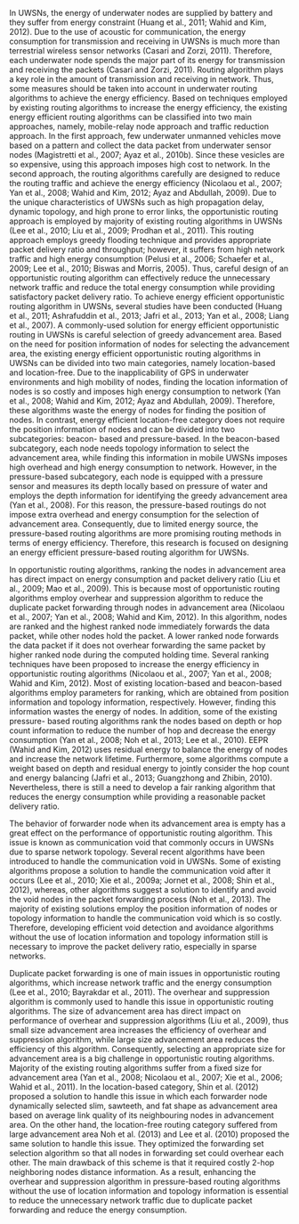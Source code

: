 In UWSNs, the energy of underwater nodes are supplied by battery and they suffer from energy constraint (Huang et al., 2011; Wahid and Kim, 2012). Due to the use of acoustic for communication, the energy consumption for transmission and receiving in UWSNs is much more than terrestrial wireless sensor networks (Casari and Zorzi, 2011). Therefore, each underwater node spends the major part of its energy for transmission and receiving the packets (Casari and Zorzi, 2011). Routing algorithm plays a key role in the amount of transmission and receiving in network. Thus, some measures should be taken into account in underwater routing algorithms to achieve the energy efficiency. Based on techniques employed by existing routing algorithms to increase the energy efficiency, the existing energy efficient routing algorithms can be classified into two main approaches, namely, mobile-relay node approach and traffic reduction approach. In the first approach, few underwater unmanned vehicles move based on a pattern and collect the data packet from underwater sensor nodes (Magistretti et al., 2007; Ayaz et al., 2010b). Since these vesicles are so expensive, using this approach imposes high cost to network. In the second approach, the routing algorithms carefully are designed to reduce the routing traffic and achieve the energy efficiency (Nicolaou et al., 2007; Yan et al., 2008; Wahid and Kim, 2012; Ayaz and Abdullah, 2009). Due to the unique characteristics of UWSNs such as high propagation delay, dynamic topology, and high prone to error links, the opportunistic routing approach is employed by majority of existing routing algorithms in UWSNs (Lee et al., 2010; Liu et al., 2009; Prodhan et al., 2011). This routing approach employs greedy flooding technique and provides appropriate packet delivery ratio and throughput; however, it suffers from high network traffic and high energy consumption (Pelusi et al., 2006; Schaefer et al., 2009; Lee et al., 2010; Biswas and Morris, 2005). Thus, careful design of an opportunistic routing algorithm can effectively reduce the unnecessary network traffic and reduce the total energy consumption while providing satisfactory packet delivery ratio. To achieve energy efficient opportunistic routing algorithm in UWSNs, several studies have been conducted (Huang et al., 2011; Ashrafuddin et al., 2013; Jafri et al., 2013; Yan et al., 2008; Liang et al., 2007). A commonly-used solution for energy efficient opportunistic routing in UWSNs is careful selection of greedy advancement area. Based on the need for position information of nodes for selecting the advancement area, the existing energy efficient opportunistic routing algorithms in UWSNs can be divided into two main categories, namely location-based and location-free. Due to the inapplicability of GPS in underwater environments and high mobility of nodes, finding the location information of nodes is so costly and imposes high energy consumption to network (Yan et al., 2008; Wahid and Kim, 2012; Ayaz and Abdullah, 2009). Therefore, these algorithms waste the energy of nodes for finding the position of nodes. In contrast, energy efficient location-free category does not require the position information of nodes and can be divided into two subcategories: beacon- based and pressure-based. In the beacon-based subcategory, each node needs topology information to select the advancement area, while finding this information in mobile UWSNs imposes high overhead and high energy consumption to network. However, in the pressure-based subcategory, each node is equipped with a pressure sensor and measures its depth locally based on pressure of water and employs the depth information for identifying the greedy advancement area (Yan et al., 2008). For this reason, the pressure-based routings do not impose extra overhead and energy consumption for the selection of advancement area. Consequently, due to limited energy source, the pressure-based routing algorithms are more promising routing methods in terms of energy efficiency. Therefore, this research is focused on designing an energy efficient pressure-based routing algorithm for UWSNs.

In opportunistic routing algorithms, ranking the nodes in advancement area has direct impact on energy consumption and packet delivery ratio (Liu et al., 2009; Mao et al., 2009). This is because most of opportunistic routing algorithms employ overhear and suppression algorithm to reduce the duplicate packet forwarding through nodes in advancement area (Nicolaou et al., 2007; Yan et al., 2008; Wahid and Kim, 2012). In this algorithm, nodes are ranked and the highest ranked node immediately forwards the data packet, while other nodes hold the packet. A lower ranked node forwards the data packet if it does not overhear forwarding the same packet by higher ranked node during the computed holding time. Several ranking techniques have been proposed to increase the energy efficiency in opportunistic routing algorithms (Nicolaou et al., 2007; Yan et al., 2008; Wahid and Kim, 2012). Most of existing location-based and beacon-based algorithms employ parameters for ranking, which are obtained from position information and topology information, respectively. However, finding this information wastes the energy of nodes. In addition, some of the existing pressure- based routing algorithms rank the nodes based on depth or hop count information to reduce the number of hop and decrease the energy consumption (Yan et al., 2008; Noh et al., 2013; Lee et al., 2010). EEPR (Wahid and Kim, 2012) uses residual energy to balance the energy of nodes and increase the network lifetime. Furthermore, some algorithms compute a weight based on depth and residual energy to jointly consider the hop count and energy balancing (Jafri et al., 2013; Guangzhong and Zhibin, 2010). Nevertheless, there is still a need to develop a fair ranking algorithm that reduces the energy consumption while providing a reasonable packet delivery ratio.

The behavior of forwarder node when its advancement area is empty has a great effect on the performance of opportunistic routing algorithm. This issue is known as communication void that commonly occurs in UWSNs due to sparse network topology. Several recent algorithms have been introduced to handle the communication void in UWSNs. Some of existing algorithms propose a solution to handle the communication void after it occurs (Lee et al., 2010; Xie et al., 2009a; Jornet et al., 2008; Shin et al., 2012), whereas, other algorithms suggest a solution to identify and avoid the void nodes in the packet forwarding process (Noh et al., 2013). The majority of existing solutions employ the position information of nodes or topology information to handle the communication void which is so costly. Therefore, developing efficient void detection and avoidance algorithms without the use of location information and topology information still is necessary to improve the packet delivery ratio, especially in sparse networks.

Duplicate packet forwarding is one of main issues in opportunistic routing algorithms, which increase network traffic and the energy consumption (Lee et al., 2010; Bayrakdar et al., 2011). The overhear and suppression algorithm is commonly used to handle this issue in opportunistic routing algorithms. The size of advancement area has direct impact on performance of overhear and suppression algorithms (Liu et al., 2009), thus small size advancement area increases the efficiency of overhear and suppression algorithm, while large size advancement area reduces the efficiency of this algorithm. Consequently, selecting an appropriate size for advancement area is a big challenge in opportunistic routing algorithms. Majority of the existing routing algorithms suffer from a fixed size for advancement area (Yan et al., 2008; Nicolaou et al., 2007; Xie et al., 2006; Wahid et al., 2011). In the location-based category, Shin et al. (2012) proposed a solution to handle this issue in which each forwarder node dynamically selected slim, sawteeth, and fat shape as advancement area based on average link quality of its neighbouring nodes in advancement area. On the other hand, the location-free routing category suffered from large advancement area Noh et al. (2013) and Lee et al. (2010) proposed the same solution to handle this issue. They optimized the forwarding set selection algorithm so that all nodes in forwarding set could overhear each other. The main drawback of this scheme is that it required costly 2-hop neighboring nodes distance information. As a result, enhancing the overhear and suppression algorithm in pressure-based routing algorithms without the use of location information and topology information is essential to reduce the unnecessary network traffic due to duplicate packet forwarding and reduce the energy consumption.